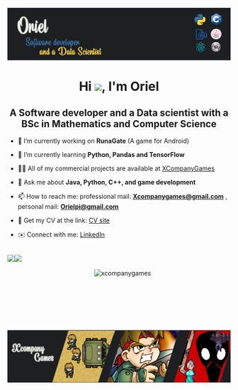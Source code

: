 <p align="center">
  <img src="logo.png" />
</p>

<h1 align="center">Hi <img src="https://raw.githubusercontent.com/MartinHeinz/MartinHeinz/master/wave.gif" width="30px">, I'm Oriel</h1>

<h2 align="center">A Software developer and a Data scientist with a BSc in Mathematics and Computer Science</h2>



- 🔭 I’m currently working on **RunaGate** (A game for Android)

- 🌱 I’m currently learning **Python, Pandas and TensorFlow**

- 👨‍💻 All of my commercial projects are available at [XCompanyGames](https://xcompanygames.com/)

- 💬 Ask me about **Java, Python, C++, and game development**

- 📫 How to reach me:  professional mail: **Xcompanygames@gmail.com** , personal mail: **Orielpi@gmail.com**

- 📄 Get my CV at the link: [CV site](https://xcompanygames.com/CV_Oriel/)

- ✉️ Connect with me: [LinkedIn](https://www.LinkedIn.com/in/oriel-pinhas/)

<br>
<div>
  <img height="170" align="left" src="https://github-readme-stats.vercel.app/api?username=Xcompanygames&count_private=true&include_all_commits=true" />
  <img src="https://github-readme-stats.vercel.app/api/top-langs/?username=Xcompanygames&layout=compact" />
</div>
<p align="center"> <img src="https://komarev.com/ghpvc/?username=xcompanygames&label=Profile%20views&color=0e75b6&style=flat" alt="xcompanygames" /> </p>

<p align="center">
  <img src="xcompanylogo.png" />
</p>

